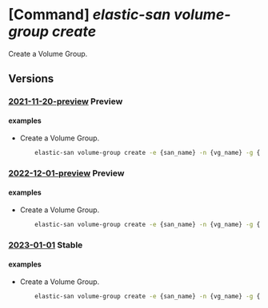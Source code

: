 # [Command] _elastic-san volume-group create_

Create a Volume Group.

## Versions

### [2021-11-20-preview](/Resources/mgmt-plane/L3N1YnNjcmlwdGlvbnMve30vcmVzb3VyY2Vncm91cHMve30vcHJvdmlkZXJzL21pY3Jvc29mdC5lbGFzdGljc2FuL2VsYXN0aWNzYW5zL3t9L3ZvbHVtZWdyb3Vwcy97fQ==/2021-11-20-preview.xml) **Preview**

<!-- mgmt-plane /subscriptions/{}/resourcegroups/{}/providers/microsoft.elasticsan/elasticsans/{}/volumegroups/{} 2021-11-20-preview -->

#### examples

- Create a Volume Group.
    ```bash
        elastic-san volume-group create -e {san_name} -n {vg_name} -g {rg} --tags "{key1910:bbbb}" --encryption EncryptionAtRestWithPlatformKey --protocol-type Iscsi --network-acls "{virtual-network-rules:["{id:{subnet_id},action:Allow}"]}"
    ```

### [2022-12-01-preview](/Resources/mgmt-plane/L3N1YnNjcmlwdGlvbnMve30vcmVzb3VyY2Vncm91cHMve30vcHJvdmlkZXJzL21pY3Jvc29mdC5lbGFzdGljc2FuL2VsYXN0aWNzYW5zL3t9L3ZvbHVtZWdyb3Vwcy97fQ==/2022-12-01-preview.xml) **Preview**

<!-- mgmt-plane /subscriptions/{}/resourcegroups/{}/providers/microsoft.elasticsan/elasticsans/{}/volumegroups/{} 2022-12-01-preview -->

#### examples

- Create a Volume Group.
    ```bash
        elastic-san volume-group create -e {san_name} -n {vg_name} -g {rg} --tags "{key1910:bbbb}" --encryption EncryptionAtRestWithPlatformKey --protocol-type Iscsi --network-acls "{virtual-network-rules:["{id:{subnet_id},action:Allow}"]}"
    ```

### [2023-01-01](/Resources/mgmt-plane/L3N1YnNjcmlwdGlvbnMve30vcmVzb3VyY2Vncm91cHMve30vcHJvdmlkZXJzL21pY3Jvc29mdC5lbGFzdGljc2FuL2VsYXN0aWNzYW5zL3t9L3ZvbHVtZWdyb3Vwcy97fQ==/2023-01-01.xml) **Stable**

<!-- mgmt-plane /subscriptions/{}/resourcegroups/{}/providers/microsoft.elasticsan/elasticsans/{}/volumegroups/{} 2023-01-01 -->

#### examples

- Create a Volume Group.
    ```bash
        elastic-san volume-group create -e {san_name} -n {vg_name} -g {rg} --tags "{key1910:bbbb}" --encryption EncryptionAtRestWithPlatformKey --protocol-type Iscsi --network-acls "{virtual-network-rules:["{id:{subnet_id},action:Allow}"]}"
    ```

